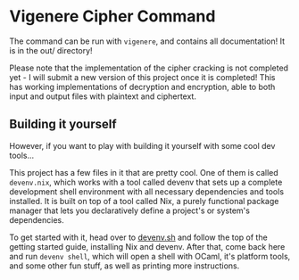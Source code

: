 # Vigenere Cipher Command

The command can be run with ```vigenere```, and contains all documentation! It is in the out/ directory!

Please note that the implementation of the cipher cracking is not completed yet - I will submit a new version of this project once it is completed! This has working implementations of decryption and encryption, able to both input and output files with plaintext and ciphertext.

## Building it yourself

However, if you want to play with building it yourself with some cool dev tools...

This project has a few files in it that are pretty cool. One of them is called ```devenv.nix```, which works with a tool called devenv that sets up a complete development shell environment with all necessary dependencies and tools installed. It is built on top of a tool called Nix, a purely functional package manager that lets you declaratively define a project's or system's dependencies.

To get started with it, head over to [devenv.sh](https://devenv.sh) and follow the top of the getting started guide, installing Nix and devenv. After that, come back here and run ```devenv shell```, which will open a shell with OCaml, it's platform tools, and some other fun stuff, as well as printing more instructions.
